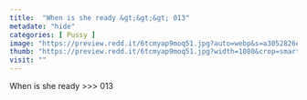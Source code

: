 ```yaml
---
title:  "When is she ready &gt;&gt;&gt; 013"
metadate: "hide"
categories: [ Pussy ]
image: "https://preview.redd.it/6tcmyap9moq51.jpg?auto=webp&s=a3052826e2532b8dea1962f61aeb12262f3d90c4"
thumb: "https://preview.redd.it/6tcmyap9moq51.jpg?width=1080&crop=smart&auto=webp&s=6d2095cb751f9691d243bf946c72ea0305db6cdf"
visit: ""
---
```

When is she ready &gt;&gt;&gt; 013
